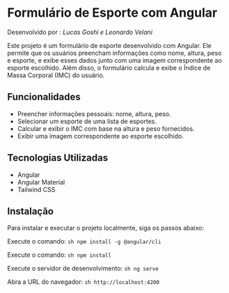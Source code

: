 # Formulário de Esporte com Angular

Desenvolvido por : *Lucas Goshi e Leonardo Velani*

Este projeto é um formulário de esporte desenvolvido com Angular. Ele permite que os usuários preencham informações como nome, altura, peso e esporte, e exibe esses dados junto com uma imagem correspondente ao esporte escolhido. Além disso, o formulário calcula e exibe o Índice de Massa Corporal (IMC) do usuário.

## Funcionalidades

- Preencher informações pessoais: nome, altura, peso.
- Selecionar um esporte de uma lista de esportes.
- Calcular e exibir o IMC com base na altura e peso fornecidos.
- Exibir uma imagem correspondente ao esporte escolhido.

## Tecnologias Utilizadas

- Angular
- Angular Material
- Tailwind CSS

## Instalação

Para instalar e executar o projeto localmente, siga os passos abaixo:

Execute o comando: ```sh npm install -g @angular/cli ```

Execute o comando: ```sh npm install ```

Execute o servidor de desenvolvimento: ```sh ng serve ```

Abra a URL do navegador: ```sh http://localhost:4200 ```
